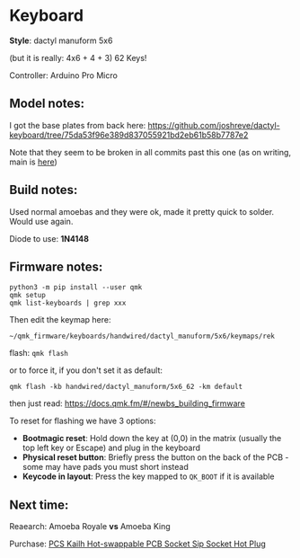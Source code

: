 # Keyboard

**Style**: dactyl manuform 5x6

(but it is really: 4x6 + 4 + 3) 62 Keys!

Controller: Arduino Pro Micro

## Model notes:

I got the base plates from back here: https://github.com/joshreve/dactyl-keyboard/tree/75da53f96e389d837055921bd2eb61b58b7787e2

Note that they seem to be broken in all commits past this one (as on writing, main is [here](https://github.com/joshreve/dactyl-keyboard/commit/dd706f14f9aacfc429160bf5b03b688fdb5ce2f4))

## Build notes:

Used normal amoebas and they were ok, made it pretty quick to solder. Would use again.

Diode to use: **1N4148**

## Firmware notes:
```
python3 -m pip install --user qmk
qmk setup
qmk list-keyboards | grep xxx
```

Then edit the keymap here:
```
~/qmk_firmware/keyboards/handwired/dactyl_manuform/5x6/keymaps/rek
```

flash: `qmk flash`

or to force it, if you don't set it as default:
```
qmk flash -kb handwired/dactyl_manuform/5x6_62 -km default
```

then just read: https://docs.qmk.fm/#/newbs_building_firmware

To reset for flashing we have 3 options:
* **Bootmagic reset**: Hold down the key at (0,0) in the matrix (usually the top left key or Escape) and plug in the keyboard
* **Physical reset button**: Briefly press the button on the back of the PCB - some may have pads you must short instead
* **Keycode in layout**: Press the key mapped to `QK_BOOT` if it is available
## Next time:

Reaearch: Amoeba Royale **vs** Amoeba King

Purchase: [PCS Kailh Hot-swappable PCB Socket Sip Socket Hot Plug](https://www.amazon.com/gp/product/B096WZ6TJ5?ie=UTF8&psc=1&linkCode=ll1&tag=dlfordio-20&linkId=1c74b975a667dbd57728eb68931f6446&language=en_US&ref_=as_li_ss_tl)
